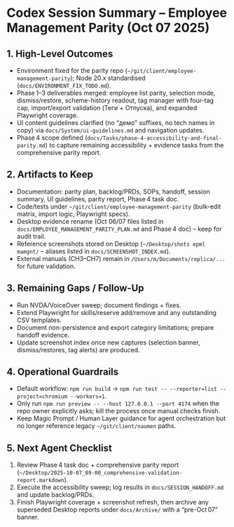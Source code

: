 # Codex Session Summary – Employee Management Parity (Oct 07 2025)

## 1. High-Level Outcomes
- Environment fixed for the parity repo (`~/git/client/employee-management-parity`); Node 20.x standardised (`docs/ENVIRONMENT_FIX_TODO.md`).
- Phase 1–3 deliverables merged: employee list parity, selection mode, dismiss/restore, scheme-history readout, tag manager with four-tag cap, import/export validation (Теги + Отпуска), and expanded Playwright coverage.
- UI content guidelines clarified (no “демо” suffixes, no tech names in copy) via `docs/System/ui-guidelines.md` and navigation updates.
- Phase 4 scope defined (`docs/Tasks/phase-4-accessibility-and-final-parity.md`) to capture remaining accessibility + evidence tasks from the comprehensive parity report.

## 2. Artifacts to Keep
- Documentation: parity plan, backlog/PRDs, SOPs, handoff, session summary, UI guidelines, parity report, Phase 4 task doc.
- Code/tests under `~/git/client/employee-management-parity` (bulk-edit matrix, import logic, Playwright specs).
- Desktop evidence rename (Oct 06/07 files listed in `docs/EMPLOYEE_MANAGEMENT_PARITY_PLAN.md` and Phase 4 doc) – keep for audit trail.
- Reference screenshots stored on Desktop (`~/Desktop/shots epml mamgnt/` – aliases listed in `docs/SCREENSHOT_INDEX.md`).
- External manuals (CH3–CH7) remain in `/Users/m/Documents/replica/...` for future validation.

## 3. Remaining Gaps / Follow-Up
- Run NVDA/VoiceOver sweep; document findings + fixes.
- Extend Playwright for skills/reserve add/remove and any outstanding CSV templates.
- Document non-persistence and export category limitations; prepare handoff evidence.
- Update screenshot index once new captures (selection banner, dismiss/restores, tag alerts) are produced.

## 4. Operational Guardrails
- Default workflow: `npm run build` → `npm run test -- --reporter=list --project=chromium --workers=1`.
- Only run `npm run preview -- --host 127.0.0.1 --port 4174` when the repo owner explicitly asks; kill the process once manual checks finish.
- Keep Magic Prompt / Human Layer guidance for agent orchestration but no longer reference legacy `~/git/client/naumen` paths.

## 5. Next Agent Checklist
1. Review Phase 4 task doc + comprehensive parity report (`~/Desktop/2025-10-07_09-00_comprehensive-validation-report.markdown`).
2. Execute the accessibility sweep; log results in `docs/SESSION_HANDOFF.md` and update backlog/PRDs.
3. Finish Playwright coverage + screenshot refresh, then archive any superseded Desktop reports under `docs/Archive/` with a “pre-Oct 07” banner.
